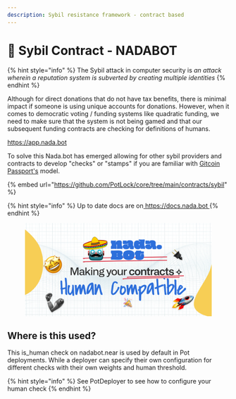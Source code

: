 ```yaml
---
description: Sybil resistance framework - contract based
---
```


# 🤖 Sybil Contract - NADABOT

{% hint style="info" %}
The Sybil attack in computer security is _an attack wherein a reputation system is subverted by creating multiple identities_
{% endhint %}

Although for direct donations that do not have tax benefits, there is minimal impact if someone is using unique accounts for donations. However, when it comes to democratic voting / funding systems like quadratic funding, we need to make sure that the system is not being gamed and that our subsequent funding contracts are checking for definitions of humans.

[https://app.nada.bot ](https://app.nada.bot)

To solve this Nada.bot has emerged allowing for other sybil providers and contracts to develop "checks" or "stamps" if you are familiar with [Gitcoin Passport's](https://passport.gitcoin.co/) model.&#x20;

{% embed url="https://github.com/PotLock/core/tree/main/contracts/sybil" %}

{% hint style="info" %}
Up to date docs are on[ https://docs.nada.bot ](https://docs.nada.bot)
{% endhint %}



<figure><img src="../.gitbook/assets/nadabotsocialpreview.png" alt=""><figcaption></figcaption></figure>



## Where is this used?

This is\_human check on nadabot.near is used by default in Pot deployments. While a deployer can specify their own configuration for different checks with their own weights and human threshold.



{% hint style="info" %}
See PotDeployer to see how to configure your human check
{% endhint %}

###
